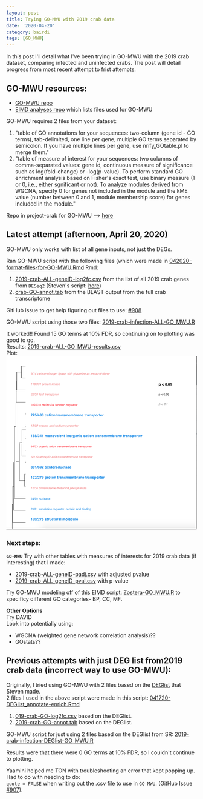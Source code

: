 ```yaml
---
layout: post
title: Trying GO-MWU with 2019 crab data
date: '2020-04-20'
category: bairdi
tags: [GO_MWU]
---
```

In this post I'll detail what I've been trying in GO-MWU with the 2019 crab dataset, comparing infected and uninfected crabs. The post will detail progress from most recent attempt to frist attempts. 

## GO-MWU resources: 
- [GO-MWU repo](https://github.com/z0on/GO_MWU)       
- [EIMD analyses repo](https://github.com/eimd-2019/project-EWD-transcriptomics/tree/master/analyses) which lists files used for GO-MWU

GO-MWU requires 2 files from your dataset:     
1. "table of GO annotations for your sequences: two-column (gene id - GO terms), tab-delimited, one line per gene, multiple GO terms separated by semicolon. If you have multiple lines per gene, use nrify_GOtable.pl to merge them."       
2. "table of measure of interest for your sequences: two columns of comma-separated values: gene id, continuous measure of significance such as log(fold-change) or -log(p-value). To perform standard GO enrichment analysis based on Fisher's exact test, use binary measure (1 or 0, i.e., either sgnificant or not). To analyze modules derived from WGCNA, specify 0 for genes not included in the module and the kME value (number between 0 and 1, module membership score) for genes included in the module."

Repo in project-crab for GO-MWU --> [here](https://github.com/RobertsLab/project-crab/tree/master/analyses/GO-MWU)

## Latest attempt (afternoon, April 20, 2020)
GO-MWU only works with list of all gene inputs, not just the DEGs.     

Ran GO-MWU script with the following files (which were made in [042020-format-files-for-GO-MWU.Rmd](https://github.com/RobertsLab/project-crab/blob/master/scripts/042020-format-files-for-GO-MWU.Rmd) Rmd:
1. [2019-crab-ALL-geneID-log2fc.csv](https://raw.githubusercontent.com/RobertsLab/project-crab/master/analyses/GO-MWU/2019-crab-ALL-geneID-log2fc.csv) from the list of all 2019 crab genes from `DESeq2` (Steven's script: [here](https://github.com/RobertsLab/project-crab/blob/master/scripts/11-Deseq.Rmd))
2. [crab-GO-annot.tab](https://raw.githubusercontent.com/RobertsLab/project-crab/master/analyses/GO-MWU/crab-GO-annot.tab) from the BLAST output from the full crab transcriptome

GitHub issue to get help figuring out files to use: [#908](https://github.com/RobertsLab/resources/issues/908)

GO-MWU script using those two files: [2019-crab-infection-ALL-GO_MWU.R](https://github.com/RobertsLab/project-crab/blob/master/analyses/GO-MWU/2019-crab-infection-ALL-GO_MWU.R)

It worked!! Found 15 GO terms at 10% FDR, so continuing on to plotting was good to go.      
Results: [2019-crab-ALL-GO_MWU-results.csv](https://github.com/RobertsLab/project-crab/blob/master/analyses/GO-MWU/2019-crab-ALL-GO_MWU-results.csv)       
Plot:       
![img](../notebook-images/042020-GO-MWU-plot.png)


### Next steps:     
**`GO-MWU`**
Try with other tables with measures of interests for 2019 crab data (if interesting) that I made:      
- [2019-crab-ALL-geneID-padj.csv](https://raw.githubusercontent.com/RobertsLab/project-crab/master/analyses/GO-MWU/2019-crab-ALL-geneID-padj.csv) with adjusted pvalue
- [2019-crab-ALL-geneID-pval.csv](https://raw.githubusercontent.com/RobertsLab/project-crab/master/analyses/GO-MWU/2019-crab-ALL-geneID-pval.csv) with p-value

Try GO-MWU modeling off of this EIMD script: [Zostera-GO_MWU.R](https://github.com/eimd-2019/project-EWD-transcriptomics/blob/master/analyses/GO-MWU/Zostera-GO_MWU.R) to specificy different GO categories- BP, CC, MF. 

**Other Options**     
Try DAVID     
Look into potentially using:    
- WGCNA (weighted gene network correlation analysis)??
- GOstats??

## Previous attempts with just DEG list from2019 crab data (incorrect way to use GO-MWU):    
Originally, I tried using GO-MWU with 2 files based on the [DEGlist](https://github.com/RobertsLab/project-crab/blob/master/analyses/2019-infection_DEGlist.tab) that Steven made.           
2 files I used in the above script were made in this script: [041720-DEGlist_annotate-enrich.Rmd](https://github.com/RobertsLab/project-crab/blob/master/scripts/041720-DEGlist_annotate-enrich.Rmd)
1. [019-crab-GO-log2fc.csv](https://raw.githubusercontent.com/RobertsLab/project-crab/master/analyses/GO-MWU/2019-crab-GO-log2fc.csv) based on the DEGlist. 
2. [2019-crab-GO-annot.tab](https://raw.githubusercontent.com/RobertsLab/project-crab/master/analyses/GO-MWU/2019-crab-GO-annot.tab) based on the DEGlist. 


GO-MWU script for just using 2 files based on the DEGlist from SR: [2019-crab-infection-DEGlist-GO_MWU.R](https://github.com/RobertsLab/project-crab/blob/master/analyses/GO-MWU/2019-crab-infection-DEGlist-GO_MWU.R)

Results were that there were 0 GO terms at 10% FDR, so I couldn't continue to plotting. 

Yaamini helped me TON with troubleshooting an error that kept popping up. Had to do with needing to do:     
`quote = FALSE` when writing out the .csv file to use in `GO-MWU`. (GitHub Issue [#907](https://github.com/RobertsLab/resources/issues/907)).
